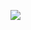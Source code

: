 [![](https://img.shields.io/badge/docs-dev-blue.svg)](https://USER_NAME.github.io/PACKAGE_NAME.jl/)
